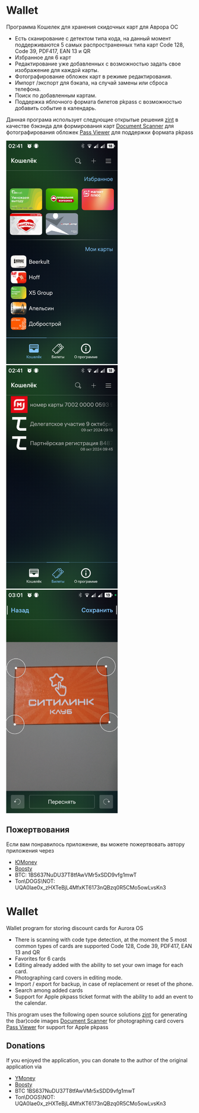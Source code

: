 # Wallet
Программа Кошелек для хранения скидочных карт для Аврора ОС
- Есть сканирование с детектом типа кода, на данный момент 
   поддерживаются 5 самых распространенных типа карт Code 128, 
   Code 39, PDF417,  EAN 13 и QR 
- Избранное для 6 карт 
- Редактирование уже добавленных с возможностью задать свое 
   изображение для каждой карты.  
- Фотографирование обложек карт в режиме редактирования.
- Импорт /экспорт для бэкапа, на случай замены или сброса телефона.
- Поиск по добавленным картам.
- Поддержка яблочного формата билетов pkpass с возможностью добавить событие в календарь.


Данная програма использует следующие открытые решения 
 [zint](https://github.com/zint/zint)  в качестве бэкэнда для формирования карт
 [Document Scanner](https://gitlab.com/omprussia/examples/DocumentScanner)  для фотографирования обложек
 [Pass Viewer](https://bitbucket.org/christof_buergi/harbour-passviewer)  для поддержки формата pkpass

<img src="Screen/1.png" alt="Application Screenshot" width="300"/>
<img src="Screen/2.png" alt="Application Screenshot" width="300"/>
<img src="Screen/3.png" alt="Application Screenshot" width="300"/>

## Пожертвования
Если вам понравилось приложение, вы можете пожертвовать автору приложения через
 - [ЮMoney](https://forms.yandex.ru/u/66d272b8068ff021f89c2953/)
 - [Boosty](https://boosty.to/ub3gad/donate)
 - BTC: 1BS637NuDU37T8tfAwVMr5xSDD9vfg1mwT
 - Ton\DOGS\NOT: UQA0lae0x_zHXTeBjL4MfxKT6173nQBzq0R5CMo5owLvsKn3
 

# Wallet
Wallet program for storing discount cards for Aurora OS
- There is scanning with code type detection, at the moment
the 5 most common types of cards are supported Code 128,
Code 39, PDF417, EAN 13 and QR
- Favorites for 6 cards
- Editing already added with the ability to set your own
image for each card.
- Photographing card covers in editing mode.
- Import / export for backup, in case of replacement or reset of the phone.
- Search among added cards
- Support for Apple pkpass ticket format with the ability to add an event to the calendar.
  
This program uses the following open source solutions
[zint](https://github.com/zint/zint)  for generating the (bar)code images
[Document Scanner](https://gitlab.com/omprussia/examples/DocumentScanner)  for photographing card covers 
[Pass Viewer](https://bitbucket.org/christof_buergi/harbour-passviewer)  for support for Apple pkpass


## Donations
If you enjoyed the application, you can donate to the author of the original application via
- [YMoney](https://forms.yandex.ru/u/66d272b8068ff021f89c2953/)
- [Boosty](https://boosty.to/ub3gad/donate)
- BTC 1BS637NuDU37T8tfAwVMr5xSDD9vfg1mwT
- Ton\DOGS\NOT: UQA0lae0x_zHXTeBjL4MfxKT6173nQBzq0R5CMo5owLvsKn3

